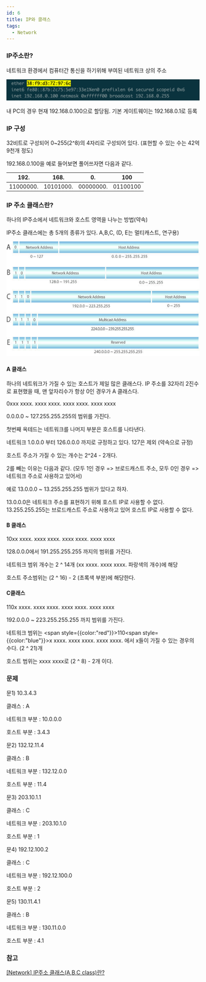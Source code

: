 ```yaml
---
id: 6
title: IP와 클래스
tags:
  - Network
---
```


### IP주소란?

네트워크 환경에서 컴퓨터간 통신을 하기위해 부여된 네트워크 상의 주소

![ip-address](./img/ip-address.png)

내 PC의 경우 현재 192.168.0.100으로 할당됨. 기본 게이트웨이는 192.168.0.1로 등록

### IP 구성

32비트로 구성되어 0~255(2^8)의 4자리로 구성되어 있다. (표현할 수 있는 수는 42억 9천개 정도)

192.168.0.100을 예로 들어보면 풀어쓰자면 다음과 같다.

|192.|168.|0.|100|
|----|----|----|----|
|11000000.|10101000.|00000000.|01100100|

### IP 주소 클래스란?

하나의 IP주소에서 네트워크와 호스트 영역을 나누는 방법(약속)

IP주소 클래스에는 총 5개의 종류가 있다. A,B,C, (D, E는 멀티캐스트, 연구용)

![ip class](./img/ip-abc-class.jpeg)

#### A 클래스

하나의 네트워크가 가질 수 있는 호스트가 제일 많은 클래스다. IP 주소를 32자리 2진수로 표현했을 때, 맨 앞자리수가 항상 0인 경우가 A 클래스다.

<p style={{color:"green"}}><span style={{color:"red"}}>0</span><span style={{color:"blue"}}>xxx xxxx.</span> xxxx xxxx. xxxx xxxx. xxxx xxxx</p>

0.0.0.0 ~ 127.255.255.255의 범위를 가진다.

첫번째 옥테드는 네트워크를 나머지 부분은 호스트를 나타낸다.

네트워크 1.0.0.0 부터 126.0.0.0 까지로 규정하고 있다. 127은 제외 (약속으로 규정)

호스트 주소가 가질 수 있는 개수는 2^24 - 2개다. 

2를 빼는 이유는 다음과 같다. (모두 1인 경우 => 브로드캐스트 주소, 모두 0인 경우 => 네트워크 주소로 사용하고 있어서)

예로 13.0.0.0 ~ 13.255.255.255 범위가 있다고 하자.

13.0.0.0은 네트워크 주소를 표현하기 위해 호스트 IP로 사용할 수 없다. <br/>
13.255.255.255는 브로드캐스트 주소로 사용하고 있어 호스트 IP로 사용할 수 없다.


#### B 클래스

<p style={{color:"green"}}><span style={{color:"red"}}>10</span><span style={{color:"blue"}}>xx xxxx. xxxx xxxx.</span> xxxx xxxx. xxxx xxxx</p>

128.0.0.0에서 191.255.255.255 까지의 범위를 가진다.

네트워크 범위 개수는 2 ^ 14개 (xx xxxx. xxxx xxxx. 파랑색의 개수)에 해당

호스트 주소범위는 (2 ^ 16) - 2 (초록색 부분)에 해당한다.

#### C클래스

<p style={{color:"green"}}><span style={{color:"red"}}>110</span><span style={{color:"blue"}}>x xxxx. xxxx xxxx. xxxx xxxx.</span> xxxx xxxx</p>

192.0.0.0 ~ 223.255.255.255 까지 범위를 가진다.

네트워크 범위는 <span style={{color:"red"}}>110</span><span style={{color:"blue"}}>x xxxx. xxxx xxxx. xxxx xxxx.</span> 에서 x들이 가질 수 있는 경우의 수다. (2 ^ 21)개

호스트 범위는 xxxx xxxx로 (2 ^ 8) - 2개 이다.

### 문제

문1) 10.3.4.3

 

클래스 : A

네트워크 부분 : 10.0.0.0

호스트 부분 : 3.4.3

 
문2) 132.12.11.4

 

클래스 : B

네트워크 부분 : 132.12.0.0

호스트 부분 : 11.4

 
문3) 203.10.1.1

 

클래스 : C

네트워크 부분 : 203.10.1.0

호스트 부분 : 1

 
문4) 192.12.100.2

 

클래스 : C

네트워크 부분 : 192.12.100.0

호스트 부분 : 2

 
 
문5) 130.11.4.1

 

클래스 : B

네트워크 부분 : 130.11.0.0

호스트 부분 : 4.1

### 참고

[[Network] IP주소 클래스(A,B,C class)란?](https://limkydev.tistory.com/168)